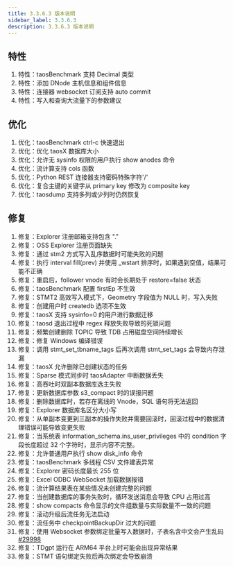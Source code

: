 ```yaml
---
title: 3.3.6.3 版本说明
sidebar_label: 3.3.6.3
description: 3.3.6.3 版本说明
---
```


## 特性
  1. 特性：taosBenchmark 支持 Decimal 类型
  2. 特性：添加 DNode 主机信息和组件信息
  3. 特性：连接器 websocket 订阅支持 auto commit
  4. 特性：写入和查询大流量下的参数建议

## 优化
  1. 优化：taosBenchmark ctrl-c 快速退出
  2. 优化：优化 taosX 数据库大小
  3. 优化：允许无 sysinfo 权限的用户执行 show anodes 命令
  4. 优化：流计算支持 cols 函数
  5. 优化：Python REST 连接器支持密码特殊字符'/'
  6. 优化：复合主键的关键字从 primary key 修改为 composite key
  7. 优化：taosdump 支持多列或少列时仍然恢复

## 修复
  1. 修复：Explorer 注册邮箱支持包含 "."
  2. 修复：OSS Explorer 注册页面缺失
  3. 修复：通过 stm2 方式写入乱序数据时可能失败的问题
  4. 修复：执行 interval fill(prev) 并使用 _wstart 排序时，如果遇到空值，结果可能不正确
  5. 修复：重启后，follower vnode 有时会长期处于 restore=false 状态
  6. 修复：taosBenchmark 配置 firstEp 不生效
  7. 修复：STMT2 高效写入模式下，Geometry 字段值为 NULL 时，写入失败
  8. 修复：创建用户时 createdb 选项不生效
  9. 修复：taosX 支持 sysinfo=0 的用户进行数据迁移
 10. 修复：taosd 退出过程中 regex 释放失败导致的死锁问题
 11. 修复：频繁创建删除 TOPIC 导致 TDB 占用磁盘空间持续增长
 12. 修复：修复 Windows 编译错误
 13. 修复：调用 stmt_set_tbname_tags 后再次调用 stmt_set_tags 会导致内存泄漏
 14. 修复：taosX 允许删除已创建状态的任务
 15. 修复：Sparse 模式同步时 taosAdapter 中断数据丢失
 16. 修复：高吞吐时双副本数据库选主失败
 17. 修复：更新数据库参数 s3_compact 时的误报问题
 18. 修复：删除数据库时，若存在离线的 Vnode，SQL 语句将无法返回
 19. 修复：Explorer 数据库名区分大小写
 20. 修复：从单副本变更到三副本的操作失败并需要回滚时，回滚过程中的数据清理错误可能导致变更失败
 21. 修复：当系统表 information_schema.ins_user_privileges 中的 condition 字段长度超过 32 个字符时，显示内容不完整。
 22. 修复：允许普通用户执行 show disk_info 命令
 23. 修复：taosBenchmark 多线程 CSV 文件建表异常
 24. 修复：Explorer 密码长度最长 255 位
 25. 修复：Excel ODBC WebSocket 加载数据报错
 26. 修复：流计算结果表在某些情况未创建完整的问题
 27. 修复：当创建数据库的事务失败时，循环发送消息会导致 CPU 占用过高
 28. 修复：show compacts 命令显示的文件组数量与实际数量不一致的问题
 29. 修复：滚动升级后流任务无法启动
 30. 修复：流任务中 checkpointBackupDir 过大的问题
 31. 修复：使用 Websocket 参数绑定批量写入数据时，子表名含中文会产生乱码[#29998](https://github.com/taosdata/TDengine/issues/29998)
 32. 修复：TDgpt 运行在 ARM64 平台上时可能会出现异常结果
 33. 修复：STMT 语句绑定失败后再次绑定会导致崩溃

